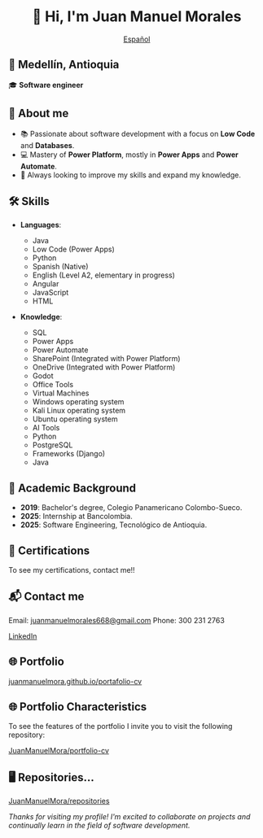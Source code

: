 <div align="center">

# 👋 Hi, I'm Juan Manuel Morales

[Español](/README.md)

</div>

## 📍 Medellín, Antioquia  
🎓 **Software engineer**


## 🚀 About me
- 📚 Passionate about software development with a focus on **Low Code** and **Databases**.
- 💻 Mastery of **Power Platform**, mostly in **Power Apps** and **Power Automate**.
- 🌟 Always looking to improve my skills and expand my knowledge.


## 🛠️ Skills
- **Languages**:
    - Java
    - Low Code (Power Apps)
    - Python
    - Spanish (Native)
    - English (Level A2, elementary in progress)
    - Angular
    - JavaScript
    - HTML

- **Knowledge**:
    - SQL
    - Power Apps
    - Power Automate
    - SharePoint (Integrated with Power Platform)
    - OneDrive (Integrated with Power Platform)
    - Godot
    - Office Tools
    - Virtual Machines
    - Windows operating system
    - Kali Linux operating system
    - Ubuntu operating system
    - AI Tools
    - Python
    - PostgreSQL
    - Frameworks (Django)
    - Java


## 📜 Academic Background
- **2019**: Bachelor's degree, Colegio Panamericano Colombo-Sueco.
- **2025**: Internship at Bancolombia.
- **2025**: Software Engineering, Tecnológico de Antioquia.


## 📝 Certifications
To see my certifications, contact me!!


## 📬 Contact me
Email: juanmanuelmorales668@gmail.com
Phone: 300 231 2763

[LinkedIn](https://www.linkedin.com/in/juan-manuel-morales-garcia/)

## 🌐 Portfolio
[juanmanuelmora.github.io/portafolio-cv](https://juanmanuelmora.github.io/portafolio-cv)

## 🌐 Portfolio Characteristics
To see the features of the portfolio I invite you to visit the following repository:

[JuanManuelMora/portfolio-cv](https://github.com/JuanManuelMora/portafolio-cv)

## 🖥 Repositories...
[JuanManuelMora/repositories](https://github.com/JuanManuelMora?tab=repositories)


*Thanks for visiting my profile! I'm excited to collaborate on projects and continually learn in the field of software development.*